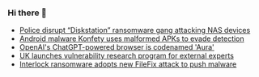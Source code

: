 ### Hi there 👋

<!--START_SECTION:feed-->
* [Police disrupt “Diskstation” ransomware gang attacking NAS devices](https://www.bleepingcomputer.com/news/security/police-disrupt-diskstation-ransomware-gang-attacking-nas-devices/)
* [Android malware Konfety uses malformed APKs to evade detection](https://www.bleepingcomputer.com/news/security/android-malware-konfety-uses-malformed-apks-to-evade-detection/)
* [OpenAI's ChatGPT-powered browser is codenamed 'Aura'](https://www.bleepingcomputer.com/news/artificial-intelligence/openais-chatgpt-powered-browser-is-codenamed-aura/)
* [UK launches vulnerability research program for external experts](https://www.bleepingcomputer.com/news/security/uk-launches-vulnerability-research-program-for-external-experts/)
* [Interlock ransomware adopts new FileFix attack to push malware](https://www.bleepingcomputer.com/news/security/interlock-ransomware-adopts-filefix-method-to-deliver-malware/)
<!--END_SECTION:feed-->

<!--
**frankenk/frankenk** is a ✨ _special_ ✨ repository because its `README.md` (this file) appears on your GitHub profile.

Here are some ideas to get you started:

- 🔭 I’m currently working on ...
- 🌱 I’m currently learning ...
- 👯 I’m looking to collaborate on ...
- 🤔 I’m looking for help with ...
- 💬 Ask me about ...
- 📫 How to reach me: ...
- 😄 Pronouns: ...
- ⚡ Fun fact: ...
-->



